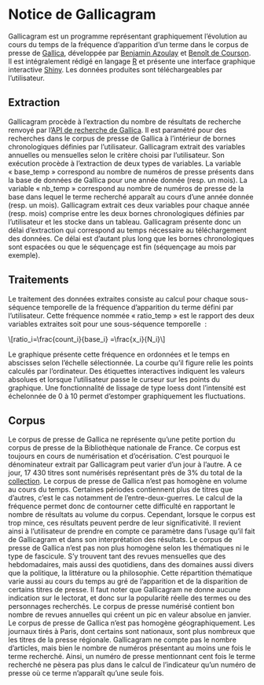 # Notice de Gallicagram

Gallicagram est un programme représentant graphiquement l’évolution au cours du temps de la fréquence d’apparition d’un terme dans le corpus de presse de [Gallica](https://gallica.bnf.fr/), développée par [Benjamin Azoulay](https://github.com/benjyazoulay/) et [Benoît de Courson](https://regicid.github.io/).
Il est intégralement rédigé en langage [R](https://www.r-project.org/) et présente une interface graphique interactive [Shiny](https://shiny.rstudio.com/).
Les données produites sont téléchargeables par l’utilisateur.



## Extraction

Gallicagram procède à l’extraction du nombre de résultats de recherche renvoyé par l’[API de recherche de Gallica](https://api.bnf.fr/fr/api-gallica-de-recherche). Il est paramétré pour des recherches dans le corpus de presse de Gallica à l’intérieur de bornes chronologiques définies par l’utilisateur.
Gallicagram extrait des variables annuelles ou mensuelles selon le critère choisi par l’utilisateur. Son exécution procède à l’extraction de deux types de variables. La variable « base_temp » correspond au nombre de numéros de presse présents dans la base de données de Gallica pour une année donnée (resp. un mois). La variable « nb_temp » correspond au nombre de numéros de presse de la base dans lequel le terme recherché apparaît au cours d’une année donnée (resp. un mois). 
Gallicagram extrait ces deux variables pour chaque année (resp. mois) comprise entre les deux bornes chronologiques définies par l’utilisateur et les stocke dans un tableau. Gallicagram présente donc un délai d’extraction qui correspond au temps nécessaire au téléchargement des données. Ce délai est d’autant plus long que les bornes chronologiques sont espacées ou que le séquençage est fin (séquençage au mois par exemple).

## Traitements

Le traitement des données extraites consiste au calcul pour chaque sous-séquence temporelle de la fréquence d’apparition du terme défini par l’utilisateur. Cette fréquence nommée « ratio_temp » est le rapport des deux variables extraites soit pour une sous-séquence temporelle  : 
<script type="text/javascript"
        src="https://cdnjs.cloudflare.com/ajax/libs/mathjax/2.7.0/MathJax.js?config=TeX-AMS_CHTML"></script>

\\[ratio_i=\frac{count_i}{base_i} =\frac{x_i}{N_i}\\]


Le graphique présente cette fréquence en ordonnées et le temps en abscisses selon l’échelle sélectionnée. La courbe qu’il figure relie les points calculés par l’ordinateur. Des étiquettes interactives indiquent les valeurs absolues  et  lorsque l’utilisateur passe le curseur sur les points du graphique.
Une fonctionnalité de lissage de type loess dont l’intensité est échelonnée de 0 à 10 permet d’estomper graphiquement les fluctuations. 

## Corpus

Le corpus de presse de Gallica ne représente qu’une petite portion du corpus de presse de la Bibliothèque nationale de France. Ce corpus est toujours en cours de numérisation et d’océrisation. C’est pourquoi le dénominateur extrait par Gallicagram peut varier d’un jour à l’autre. A ce jour, 17 430 titres sont numérisés représentant près de 3% du total de la [collection](https://www.bnf.fr/fr/la-collection-de-presse-conservee-la-bnf).
Le corpus de presse de Gallica n’est pas homogène en volume au cours du temps. Certaines périodes contiennent plus de titres que d’autres, c’est le cas notamment de l’entre-deux-guerres. Le calcul de la fréquence permet donc de contourner cette difficulté en rapportant le nombre de résultats au volume du corpus. Cependant, lorsque le corpus est trop mince, ces résultats peuvent perdre de leur significativité. Il revient ainsi à l’utilisateur de prendre en compte ce paramètre dans l’usage qu’il fait de Gallicagram et dans son interprétation des résultats.
Le corpus de presse de Gallica n’est pas non plus homogène selon les thématiques ni le type de fascicule. S’y trouvent tant des revues mensuelles que des hebdomadaires, mais aussi des quotidiens, dans des domaines aussi divers que la politique, la littérature ou la philosophie. Cette répartition thématique varie aussi au cours du temps au gré de l’apparition et de la disparition de certains titres de presse. Il faut noter que Gallicagram ne donne aucune indication sur le lectorat, et donc sur la popularité réelle des termes ou des personnages recherchés.
Le corpus de presse numérisé contient bon nombre de revues annuelles qui créent un pic en valeur absolue en janvier.
Le corpus de presse de Gallica n’est pas homogène géographiquement. Les journaux tirés à Paris, dont certains sont nationaux, sont plus nombreux que les titres de la presse régionale.
Gallicagram ne compte pas le nombre d’articles, mais bien le nombre de numéros présentant au moins une fois le terme recherché. Ainsi, un numéro de presse mentionnant cent fois le terme recherché ne pèsera pas plus dans le calcul de l’indicateur qu’un numéro de presse où ce terme n’apparaît qu’une seule fois.




